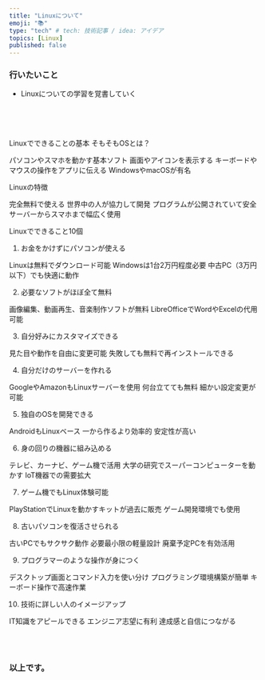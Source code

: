 ```yaml
---
title: "Linuxについて"
emoji: "📚"
type: "tech" # tech: 技術記事 / idea: アイデア
topics: [Linux]
published: false
---
```

### 行いたいこと
- Linuxについての学習を覚書していく


<br>
<br>
<br>




Linuxでできることの基本
そもそもOSとは？

パソコンやスマホを動かす基本ソフト
画面やアイコンを表示する
キーボードやマウスの操作をアプリに伝える
WindowsやmacOSが有名

Linuxの特徴

完全無料で使える
世界中の人が協力して開発
プログラムが公開されていて安全
サーバーからスマホまで幅広く使用

Linuxでできること10個
1. お金をかけずにパソコンが使える

Linuxは無料でダウンロード可能
Windowsは1台2万円程度必要
中古PC（3万円以下）でも快適に動作

2. 必要なソフトがほぼ全て無料

画像編集、動画再生、音楽制作ソフトが無料
LibreOfficeでWordやExcelの代用可能

3. 自分好みにカスタマイズできる

見た目や動作を自由に変更可能
失敗しても無料で再インストールできる

4. 自分だけのサーバーを作れる

GoogleやAmazonもLinuxサーバーを使用
何台立てても無料
細かい設定変更が可能

5. 独自のOSを開発できる

AndroidもLinuxベース
一から作るより効率的
安定性が高い

6. 身の回りの機器に組み込める

テレビ、カーナビ、ゲーム機で活用
大学の研究でスーパーコンピューターを動かす
IoT機器での需要拡大

7. ゲーム機でもLinux体験可能

PlayStationでLinuxを動かすキットが過去に販売
ゲーム開発環境でも使用

8. 古いパソコンを復活させられる

古いPCでもサクサク動作
必要最小限の軽量設計
廃棄予定PCを有効活用

9. プログラマーのような操作が身につく

デスクトップ画面とコマンド入力を使い分け
プログラミング環境構築が簡単
キーボード操作で高速作業

10. 技術に詳しい人のイメージアップ

IT知識をアピールできる
エンジニア志望に有利
達成感と自信につながる





<br>
<br>


### 以上です。

<br>
<br>
<br>